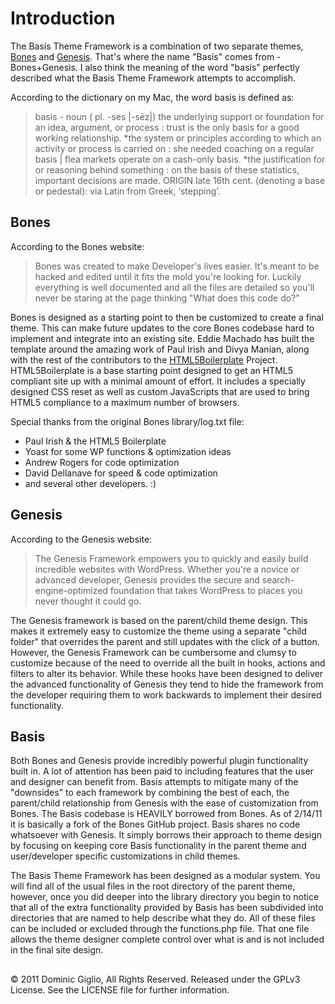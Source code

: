 Introduction
============

The Basis Theme Framework is a combination of two separate themes, [Bones](http://themble.com/bones/) and [Genesis](http://www.studiopress.com/themes/genesis). That's where the name "Basis" comes from - Bones+Genesis. I also think the meaning of the word "basis" perfectly described what the Basis Theme Framework attempts to accomplish.

According to the dictionary on my Mac, the word basis is defined as:

> basis -
> noun ( pl. -ses |-sēz|)
> the underlying support or foundation for an idea, argument, or process : trust is the only basis for a good working relationship.
> *the system or principles according to which an activity or process is carried on : she needed coaching on a regular basis | flea markets operate on a cash-only basis.
> *the justification for or reasoning behind something : on the basis of these statistics, important decisions are made.
> ORIGIN late 16th cent. (denoting a base or pedestal): via Latin from Greek, ‘stepping’.

Bones
-----

According to the Bones website:

> Bones was created to make Developer's lives easier. It's meant to be hacked and edited until it fits the mold you're looking for. Luckily everything is well documented and all the files are detailed so you'll never be staring at the page thinking "What does this code do?"

Bones is designed as a starting point to then be customized to create a final theme. This can make future updates to the core Bones codebase hard to implement and integrate into an existing site. Eddie Machado has built the template around the amazing work of Paul Irish and Divya Manian, along with the rest of the contributors to the [HTML5Boilerplate](http://html5boilerplate.com/) Project. HTML5Boilerplate is a base starting point designed to get an HTML5 compliant site up with a minimal amount of effort. It includes a specially designed CSS reset as well as custom JavaScripts that are used to bring HTML5 compliance to a maximum number of browsers.

Special thanks from the original Bones library/log.txt file:  

* Paul Irish & the HTML5 Boilerplate  
* Yoast for some WP functions & optimization ideas  
* Andrew Rogers for code optimization  
* David Dellanave for speed & code optimization  
* and several other developers. :)  

Genesis
-------

According to the Genesis website:

> The Genesis Framework empowers you to quickly and easily build incredible websites with WordPress. Whether you're a novice or advanced developer, Genesis provides the secure and search-engine-optimized foundation that takes WordPress to places you never thought it could go.

The Genesis framework is based on the parent/child theme design. This makes it extremely easy to customize the theme using a separate "child folder" that overrides the parent and still updates with the click of a button. However, the Genesis Framework can be cumbersome and clumsy to customize because of the need to override all the built in hooks, actions and filters to alter its behavior. While these hooks have been designed to deliver the advanced functionality of Genesis they tend to hide the framework from the developer requiring them to work backwards to implement their desired functionality.

Basis
-----

Both Bones and Genesis provide incredibly powerful plugin functionality built in. A lot of attention has been paid to including features that the user and designer can benefit from. Basis attempts to mitigate many of the "downsides" to each framework by combining the best of each, the parent/child relationship from Genesis with the ease of customization from Bones. The Basis codebase is HEAVILY borrowed from Bones. As of 2/14/11 it is basically a fork of the Bones GitHub project. Basis shares no code whatsoever with Genesis. It simply borrows their approach to theme design by focusing on keeping core Basis functionality in the parent theme and user/developer specific customizations in child themes.

The Basis Theme Framework has been designed as a modular system. You will find all of the usual files in the root directory of the parent theme, however, once you did deeper into the library directory you begin to notice that all of the extra functionality provided by Basis has been subdivided into directories that are named to help describe what they do. All of these files can be included or excluded through the functions.php file. That one file allows the theme designer complete control over what is and is not included in the final site design.

##

&copy; 2011 Dominic Giglio, All Rights Reserved. Released under the GPLv3 License. See the LICENSE file for further information.